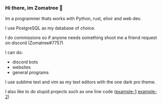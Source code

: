 ### Hi there, im Zomatree 👋

Im a programmer thats works with Python, rust, elixir and web dev.

I use PostgreSQL as my database of choice.

I do commissions so if anyone needs something shoot me a friend request on discord (Zomatree#7757)

I can do:
  - discord bots
  - websites
  - general programs
  
I use sublime text and vim as my text editors with the one dark pro theme.

I also like to do stupid projects such as one line code ([example-1](https://gist.githubusercontent.com/zomatree/7ea0fc5720b50a54495a0a2e92a64729/raw/623543e8ba89f7df586d174d9d48cb9a08052467/oneline.py) [example-2](https://gist.github.com/zomatree/48ca16273749c3e9fd7a1ac7e6365f59))
